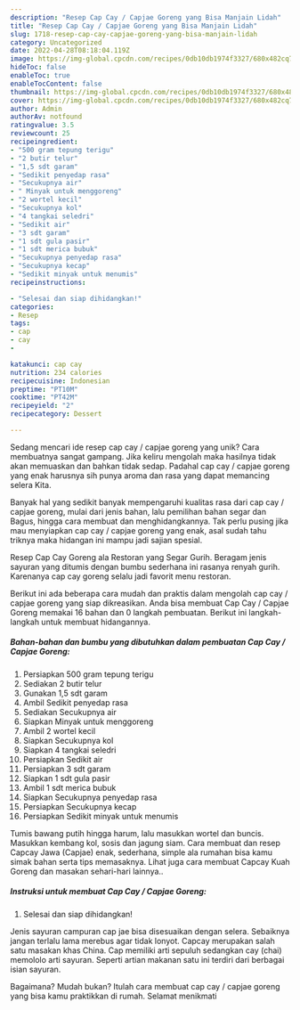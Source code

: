 ```yaml
---
description: "Resep Cap Cay / Capjae Goreng yang Bisa Manjain Lidah"
title: "Resep Cap Cay / Capjae Goreng yang Bisa Manjain Lidah"
slug: 1718-resep-cap-cay-capjae-goreng-yang-bisa-manjain-lidah
category: Uncategorized
date: 2022-04-28T08:18:04.119Z
image: https://img-global.cpcdn.com/recipes/0db10db1974f3327/680x482cq70/cap-cay-capjae-goreng-foto-resep-utama.jpg
hideToc: false
enableToc: true
enableTocContent: false
thumbnail: https://img-global.cpcdn.com/recipes/0db10db1974f3327/680x482cq70/cap-cay-capjae-goreng-foto-resep-utama.jpg
cover: https://img-global.cpcdn.com/recipes/0db10db1974f3327/680x482cq70/cap-cay-capjae-goreng-foto-resep-utama.jpg
author: Admin
authorAv: notfound
ratingvalue: 3.5
reviewcount: 25
recipeingredient:
- "500 gram tepung terigu"
- "2 butir telur"
- "1,5 sdt garam"
- "Sedikit penyedap rasa"
- "Secukupnya air"
- " Minyak untuk menggoreng"
- "2 wortel kecil"
- "Secukupnya kol"
- "4 tangkai seledri"
- "Sedikit air"
- "3 sdt garam"
- "1 sdt gula pasir"
- "1 sdt merica bubuk"
- "Secukupnya penyedap rasa"
- "Secukupnya kecap"
- "Sedikit minyak untuk menumis"
recipeinstructions:

- "Selesai dan siap dihidangkan!"
categories:
- Resep
tags:
- cap
- cay
- 

katakunci: cap cay  
nutrition: 234 calories
recipecuisine: Indonesian
preptime: "PT10M"
cooktime: "PT42M"
recipeyield: "2"
recipecategory: Dessert

---
```





Sedang mencari ide resep cap cay / capjae goreng yang unik? Cara membuatnya sangat gampang. Jika keliru mengolah maka hasilnya tidak akan memuaskan dan bahkan tidak sedap. Padahal cap cay / capjae goreng yang enak harusnya sih punya aroma dan rasa yang dapat memancing selera Kita.





Banyak hal yang sedikit banyak mempengaruhi kualitas rasa dari cap cay / capjae goreng, mulai dari jenis bahan, lalu pemilihan bahan segar dan Bagus, hingga cara membuat dan menghidangkannya. Tak perlu pusing jika mau menyiapkan cap cay / capjae goreng yang enak,      asal sudah tahu triknya maka hidangan ini mampu jadi sajian spesial.














Resep Cap Cay Goreng ala Restoran yang Segar Gurih. Beragam jenis sayuran yang ditumis dengan bumbu sederhana ini rasanya renyah gurih. Karenanya cap cay goreng selalu jadi favorit menu restoran.






Berikut ini ada beberapa cara mudah dan praktis dalam mengolah cap cay / capjae goreng yang siap dikreasikan. Anda bisa membuat Cap Cay / Capjae Goreng memakai 16 bahan dan 0 langkah pembuatan. Berikut ini langkah-langkah untuk membuat hidangannya.

<!--inarticleads1-->

##### Bahan-bahan dan bumbu yang dibutuhkan dalam pembuatan Cap Cay / Capjae Goreng:

1. Persiapkan 500 gram tepung terigu
1. Sediakan 2 butir telur
1. Gunakan 1,5 sdt garam
1. Ambil Sedikit penyedap rasa
1. Sediakan Secukupnya air
1. Siapkan  Minyak untuk menggoreng
1. Ambil 2 wortel kecil
1. Siapkan Secukupnya kol
1. Siapkan 4 tangkai seledri
1. Persiapkan Sedikit air
1. Persiapkan 3 sdt garam
1. Siapkan 1 sdt gula pasir
1. Ambil 1 sdt merica bubuk
1. Siapkan Secukupnya penyedap rasa
1. Persiapkan Secukupnya kecap
1. Persiapkan Sedikit minyak untuk menumis


Tumis bawang putih hingga harum, lalu masukkan wortel dan buncis. Masukkan kembang kol, sosis dan jagung siam. Cara membuat dan resep Capcay Jawa (Capjae) enak, sederhana, simple ala rumahan bisa kamu simak bahan serta tips memasaknya. Lihat juga cara membuat Capcay Kuah Goreng dan masakan sehari-hari lainnya.. 

<!--inarticleads2-->

##### Instruksi untuk membuat Cap Cay / Capjae Goreng:


1. Selesai dan siap dihidangkan!

Jenis sayuran campuran cap jae bisa disesuaikan dengan selera. Sebaiknya jangan terlalu lama merebus agar tidak lonyot. Capcay merupakan salah satu masakan khas China. Cap memiliki arti sepuluh sedangkan cay (chai) memololo arti sayuran. Seperti artian makanan satu ini terdiri dari berbagai isian sayuran. 

Bagaimana? Mudah bukan? Itulah cara membuat cap cay / capjae goreng yang bisa kamu praktikkan di rumah. Selamat menikmati
